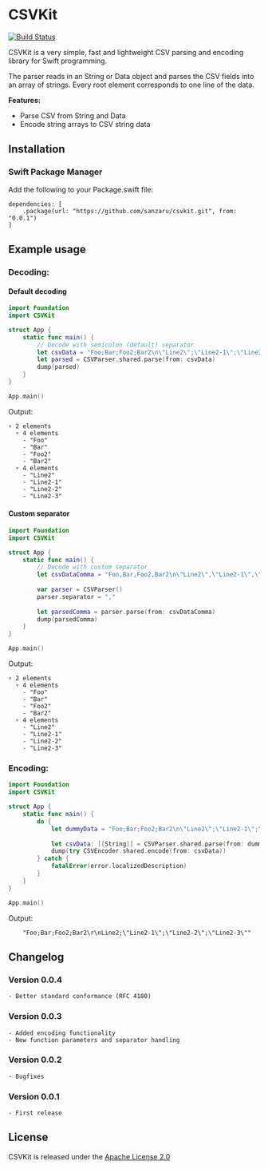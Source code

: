 # CSVKit

[![Build Status](https://travis-ci.com/sanzaru/csvkit.svg?branch=main)](https://travis-ci.com/sanzaru/csvkit)

CSVKit is a very simple, fast and lightweight CSV parsing and encoding library for Swift programming.

The parser reads in an String or Data object and parses the CSV fields into an array of strings. Every root element corresponds to one line of the data.

**Features:**

* Parse CSV from String and Data
* Encode string arrays to CSV string data  


## Installation

### Swift Package Manager

Add the following to your Package.swift file:

```
dependencies: [
    .package(url: "https://github.com/sanzaru/csvkit.git", from: "0.0.1")
]
```


## Example usage

### Decoding:

#### Default decoding
```swift
import Foundation
import CSVKit

struct App {
    static func main() {
        // Decode with semicolon (default) separator
        let csvData = "Foo;Bar;Foo2;Bar2\n\"Line2\";\"Line2-1\";\"Line2-2\";\"Line2-3\""
        let parsed = CSVParser.shared.parse(from: csvData)
        dump(parsed)
    }
}

App.main()
```

Output:
```
▿ 2 elements
  ▿ 4 elements
    - "Foo"
    - "Bar"
    - "Foo2"
    - "Bar2"
  ▿ 4 elements
    - "Line2"
    - "Line2-1"
    - "Line2-2"
    - "Line2-3"
```

#### Custom separator
```swift
import Foundation
import CSVKit

struct App {
    static func main() {
        // Decode with custom separator
        let csvDataComma = "Foo,Bar,Foo2,Bar2\n\"Line2\",\"Line2-1\",\"Line2-2\",\"Line2-3\""
        
        var parser = CSVParser()
        parser.separator = ","
        
        let parsedComma = parser.parse(from: csvDataComma)
        dump(parsedComma)
    }
}

App.main()
```

Output:
```
▿ 2 elements
  ▿ 4 elements
    - "Foo"
    - "Bar"
    - "Foo2"
    - "Bar2"
  ▿ 4 elements
    - "Line2"
    - "Line2-1"
    - "Line2-2"
    - "Line2-3"
```

### Encoding:

```swift
import Foundation
import CSVKit

struct App {        
    static func main() {
        do {
            let dummyData = "Foo;Bar;Foo2;Bar2\n\"Line2\";\"Line2-1\";\"Line2-2\";\"Line2-3\""
            
            let csvData: [[String]] = CSVParser.shared.parse(from: dummyData) 
            dump(try CSVEncoder.shared.encode(from: csvData))
        } catch {
            fatalError(error.localizedDescription)
        }
    }
}

App.main()
```

Output:
```
    "Foo;Bar;Foo2;Bar2\r\nLine2;\"Line2-1\";\"Line2-2\";\"Line2-3\""
```


## Changelog

### Version 0.0.4
    - Better standard conformance (RFC 4180)

### Version 0.0.3
    - Added encoding functionality
    - New function parameters and separator handling

### Version 0.0.2
    - Bugfixes
    
### Version 0.0.1
    - First release


## License

CSVKit is released under the [Apache License 2.0](LICENSE)
